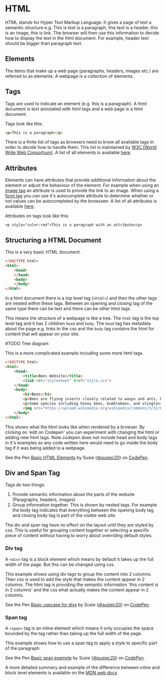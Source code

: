 # HTML

HTML stands for Hyper Text Markup Language. It gives a page of text a semantic structure e.g. This is text is a paragraph, this text is a header, this is an image, this is link. The browser will then use this information to decide how to display the text in the html document. For example, header text should be bigger than paragraph text. 

## Elements

The items that make up a web page (paragraphs, headers, images etc.) are referred to as elements. A webpage is a collection of elements.

## Tags

Tags are used to indicate an element (e.g. this is a paragraph). A html document is text annotated with html tags and a web page is a html document.

Tags look like this:
```html
<p>This is a paragraph</p>
```

There is a finite list of tags as browsers need to know all available tags in order to decide how to handle them. This list is maintained by [W3C (World Wide Web Consortium)](https://www.w3.org/). A list of all elements is available [here](https://developer.mozilla.org/en-US/docs/Web/HTML/Element). 

## Attributes

Elements can have attributes that provide additional information about the element or adjust the behaviour of the element. For example when using an [image tag](https://developer.mozilla.org/en-US/docs/Web/HTML/Element/img) an attribute is used to provide the link to an image. When using a [form tag](https://developer.mozilla.org/en-US/docs/Web/HTML/Element/form) you can use it's autocomplete attribute to determine whether or not values can be autocompleted by the browswer. A list of all attributes is available [here](https://developer.mozilla.org/en-US/docs/Web/HTML/Attributes).

Attributes on tags look like this:
```
<p style="color:red">This is a paragraph with an attribute</p>
```

## Structuring a HTML Document

This is a very basic HTML document.

```html
<!DOCTYPE html>
<html>
	<head>
	</head>
	<body>
	</body>
</html>
```

In a html document there is a top level tag (`<html>`) and then the other tags are nested within these tags. Between an opening and closing tag of the same type there can be text and there can be other html tags

This means the structure of a webpage is like a tree. The `html` tag is the top level tag and it has 2 children `head` and `body`. The `head` tag has metadata about the page e.g. links to the css and the `body` tag contains the html for content that will appear on your site.

#TODO Tree diagram

This is a more complicated example including some more html tags.

```html
<!DOCTYPE html>
<html>
	<head>
		<title>Bees Website</title>
		<link rel="stylesheet" href="style.css">
	</head>
	<body>
		<h1>Bees</h1>
		<p>Bees are flying insects closely related to wasps and ants, known for their role in pollination and, in the case of the best-known bee species, the European honey bee, for producing honey and beeswax. Bees are a monophyletic lineage within the superfamily Apoidea and are presently considered a clade, called Anthophila. There are nearly 20,000 known species of bees in seven recognized biological families. They are found on every continent except Antarctica, in every habitat on the planet that contains insect-pollinated flowering plants.</p>
		<p>Some species including honey bees, bumblebees, and stingless bees live socially in colonies. Bees are adapted for feeding on nectar and pollen, the former primarily as an energy source and the latter primarily for protein and other nutrients. Most pollen is used as food for larvae. Bee pollination is important both ecologically and commercially; the decline in wild bees has increased the value of pollination by commercially managed hives of honey bees.</p>
		<img src="https://upload.wikimedia.org/wikipedia/commons/3/32/Bee-apis.jpg" />
	</body>
</html>
```
This shows what the html looks like when rendered by a browser. By clicking on 'edit on Codepen' you can experiment with changing the html or adding new html tags. Note codepen does not include head and body tags in it's examples so any code written here would need to go inside the body tag if it was being added to a webpage.

<p data-height="628" data-theme-id="0" data-slug-hash="BYXEeO" data-default-tab="html,result" data-user="susiec20" data-embed-version="2" data-pen-title="Basic HTML Elements" class="codepen">See the Pen <a href="https://codepen.io/susiec20/pen/BYXEeO/">Basic HTML Elements</a> by Susie (<a href="https://codepen.io/susiec20">@susiec20</a>) on <a href="https://codepen.io">CodePen</a>.</p>
<script async src="https://static.codepen.io/assets/embed/ei.js"></script>

## Div and Span Tag
Tags do two things:

1. Provide semantic information about the parts of the website (Paragraphs, headers, images)
2. Group information together. This is shown by nested tags. For example the body tag indicates that everything between the opening body tag and closing body tag is part of the visible web site. 

The div and span tag have no effect on the layout until they are styled by css. This is useful for grouping content together or selecting a specific piece of content without having to worry about overriding default styles.

### Div tag

A `<div>` tag is a block element which means by default it takes up the full width of the page. But this can be changed using css.

This example shows using div tags to group the content into 2 columns. Then css is used to add the style that makes the content appear in 2 columns. The html tag is providing the semantic information 'this content is in 2 columns' and the css what actually makes the content appear in 2 columns.

<p data-height="264" data-theme-id="0" data-slug-hash="XEjpOG" data-default-tab="html,result" data-user="susiec20" data-embed-version="2" data-pen-title="Basic usecase for divs" class="codepen">See the Pen <a href="https://codepen.io/susiec20/pen/XEjpOG/">Basic usecase for divs</a> by Susie (<a href="https://codepen.io/susiec20">@susiec20</a>) on <a href="https://codepen.io">CodePen</a>.</p>
<script async src="https://static.codepen.io/assets/embed/ei.js"></script>

### Span tag
A `<span>` tag is an inline element which means it only occupies the space bounded by the tag rather than taking up the full width of the page.

This example shows how to use a span tag to apply a style to specific part of the paragraph.

<p data-height="207" data-theme-id="0" data-slug-hash="gewmgX" data-default-tab="html,result" data-user="susiec20" data-embed-version="2" data-pen-title="Basic span example" class="codepen">See the Pen <a href="https://codepen.io/susiec20/pen/gewmgX/">Basic span example</a> by Susie (<a href="https://codepen.io/susiec20">@susiec20</a>) on <a href="https://codepen.io">CodePen</a>.</p>
<script async src="https://static.codepen.io/assets/embed/ei.js"></script>

A more detailed summary and example of the difference between inline and block level elements is available on the [MDN web docs](https://developer.mozilla.org/en-US/docs/Web/HTML/Inline_elements)
